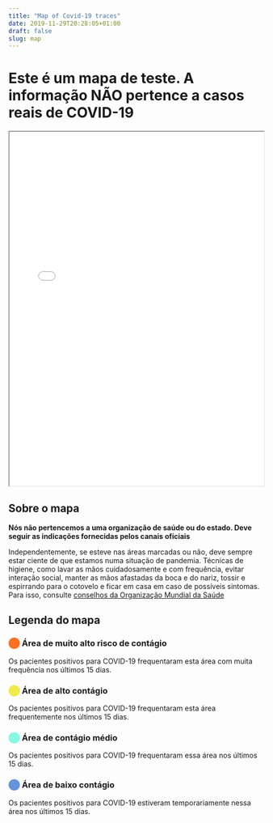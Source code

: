```yaml
---
title: "Map of Covid-19 traces"
date: 2019-11-29T20:28:05+01:00
draft: false
slug: map
---
```


# Este é um mapa de teste. A informação NÃO pertence a casos reais de COVID-19

<iframe src="/map/heatmap.html" width="100%" height="700px"></iframe>


## Sobre o mapa

**Nós não pertencemos a uma organização de saúde ou do estado. Deve seguir as indicações fornecidas pelos canais ofíciais**

Independentemente, se esteve nas áreas marcadas ou não, deve sempre estar ciente de que estamos numa situação de pandemia. Técnicas de higiene, como lavar as mãos cuidadosamente e com frequência, evitar interação social, manter as mãos afastadas da boca e do nariz, tossir e espirrando para o cotovelo e ficar em casa em caso de possíveis sintomas. Para isso, consulte [conselhos da Organização Mundial da Saúde](https://www.who.int/emergencies/diseases/novel-coronavirus-2019/advice-for-public)

## Legenda do mapa

### <span style="color:#fb7021">⬤</span> Área de muito alto risco de contágio

Os pacientes positivos para COVID-19 frequentaram esta área com muita frequência nos últimos 15 dias.

### <span style="color:#f0ea4b">⬤</span> Área de alto contágio

Os pacientes positivos para COVID-19 frequentaram esta área frequentemente nos últimos 15 dias.

### <span style="color:#87f9e2">⬤</span> Área de contágio médio

Os pacientes positivos para COVID-19 frequentaram essa área nos últimos 15 dias.

### <span style="color:#6693d9">⬤</span> Área de baixo contágio

Os pacientes positivos para COVID-19 estiveram temporariamente nessa área nos últimos 15 dias.
